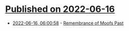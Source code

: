# [Published on 2022-06-16](index.md)

* [2022-06-16, 06:00:58](https://news.ycombinator.com/item?id=31762862) - [Remembrance of Moofs Past](https://leancrew.com/all-this/2022/06/remembrance-of-moofs-past/)
